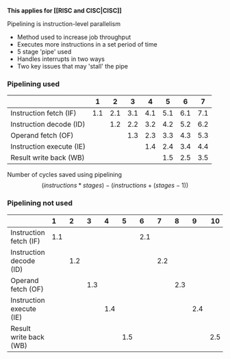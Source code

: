 **This applies for [[RISC and CISC|CISC]]**

Pipelining is instruction-level parallelism

- Method used to increase job throughput
- Executes more instructions in a set period of time
- 5 stage 'pipe' used
- Handles interrupts in two ways
- Two key issues that may 'stall' the pipe

### Pipelining used

|                          | 1   | 2   | 3   | 4   | 5   | 6   | 7   |
| ------------------------ | --- | --- | --- | --- | --- | --- | --- |
| Instruction fetch (IF)   | 1.1 | 2.1 | 3.1 | 4.1 | 5.1 | 6.1 | 7.1 |
| Instruction decode (ID)  |     | 1.2 | 2.2 | 3.2 | 4.2 | 5.2 | 6.2 |
| Operand fetch (OF)       |     |     | 1.3 | 2.3 | 3.3 | 4.3 | 5.3 |
| Instruction execute (IE) |     |     |     | 1.4 | 2.4 | 3.4 | 4.4 |
| Result write back (WB)   |     |     |     |     | 1.5 | 2.5 | 3.5 |

Number of cycles saved using pipelining
$$(instructions * stages) - (instructions + (stages - 1))$$

### Pipelining not used

|                          | 1   | 2   | 3   | 4   | 5   | 6   | 7   | 8   | 9   | 10  |
| :----------------------- | :-- | :-- | :-- | :-- | :-- | :-- | :-- | :-- | :-- | --- |
| Instruction fetch (IF)   | 1.1 |     |     |     |     | 2.1 |     |     |     |     |
| Instruction decode (ID)  |     | 1.2 |     |     |     |     | 2.2 |     |     |     |
| Operand fetch (OF)       |     |     | 1.3 |     |     |     |     | 2.3 |     |     |
| Instruction execute (IE) |     |     |     | 1.4 |     |     |     |     | 2.4 |     |
| Result write back (WB)   |     |     |     |     | 1.5 |     |     |     |     | 2.5 |
